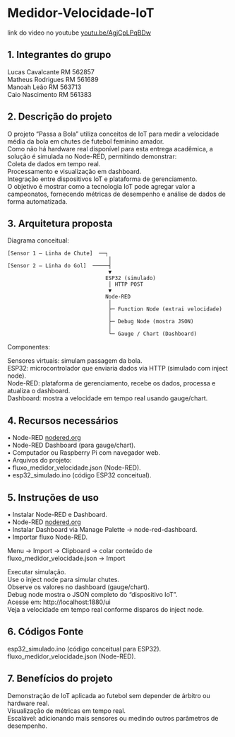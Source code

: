 # Medidor-Velocidade-IoT

link do video no youtube [youtu.be/AgjCpLPqBDw](https://youtu.be/AgjCpLPqBDw)  

## 1. Integrantes do grupo

Lucas Cavalcante RM 562857  
Matheus Rodrigues RM 561689  
Manoah Leão RM 563713  
Caio Nascimento RM 561383

## 2. Descrição do projeto

O projeto “Passa a Bola” utiliza conceitos de IoT para medir a velocidade média da bola em chutes de futebol feminino amador.  
Como não há hardware real disponível para esta entrega acadêmica, a solução é simulada no Node-RED, permitindo demonstrar:  
Coleta de dados em tempo real.  
Processamento e visualização em dashboard.  
Integração entre dispositivos IoT e plataforma de gerenciamento.  
O objetivo é mostrar como a tecnologia IoT pode agregar valor a campeonatos, fornecendo métricas de desempenho e análise de dados de forma automatizada.  
## 3. Arquitetura proposta

Diagrama conceitual:

```
[Sensor 1 – Linha de Chute]  ──┐
                                │
[Sensor 2 – Linha do Gol]  ─────┤
                                ▼
                               ESP32 (simulado)
                                │ HTTP POST
                                ▼
                               Node-RED
                                │
                                ├─ Function Node (extrai velocidade)
                                │
                                ├─ Debug Node (mostra JSON)
                                │
                                └─ Gauge / Chart (Dashboard)

```
Componentes:

Sensores virtuais: simulam passagem da bola.  
ESP32: microcontrolador que enviaria dados via HTTP (simulado com inject node).  
Node-RED: plataforma de gerenciamento, recebe os dados, processa e atualiza o dashboard.  
Dashboard: mostra a velocidade em tempo real usando gauge/chart.
## 4. Recursos necessários

• Node-RED [nodered.org](https://nodered.org/)  
• Node-RED Dashboard (para gauge/chart).  
• Computador ou Raspberry Pi com navegador web.  
• Arquivos do projeto:  
• fluxo_medidor_velocidade.json (Node-RED).  
• esp32_simulado.ino (código ESP32 conceitual).  
## 5. Instruções de uso

• Instalar Node-RED e Dashboard.  
• Node-RED [nodered.org](https://nodered.org/)  
• Instalar Dashboard via Manage Palette → node-red-dashboard.  
• Importar fluxo Node-RED.  

Menu → Import → Clipboard → colar conteúdo de fluxo_medidor_velocidade.json → Import  

Executar simulação.  
Use o inject node para simular chutes.  
Observe os valores no dashboard (gauge/chart).  
Debug node mostra o JSON completo do “dispositivo IoT”.  
Acesse em: http://localhost:1880/ui  
Veja a velocidade em tempo real conforme disparos do inject node.  
## 6. Códigos Fonte

esp32_simulado.ino (código conceitual para ESP32).  
fluxo_medidor_velocidade.json (Node-RED).  
## 7. Benefícios do projeto

Demonstração de IoT aplicada ao futebol sem depender de árbitro ou hardware real.  
Visualização de métricas em tempo real.  
Escalável: adicionando mais sensores ou medindo outros parâmetros de desempenho.
